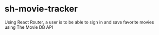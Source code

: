 # sh-movie-tracker
Using React Router, a user is to be able to sign in and save favorite movies using The Movie DB API

